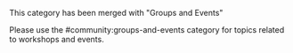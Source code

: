 This category has been merged with "Groups and Events"

Please use the #community:groups-and-events category for topics related to workshops and events.
